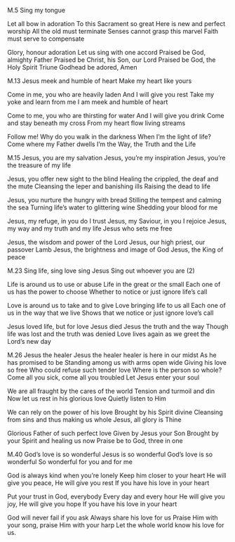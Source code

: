 M.5	Sing my tongue

Let all bow in adoration
To this Sacrament so great
Here is new and perfect worship
All the old must terminate
Senses cannot grasp this marvel
Faith must serve to compensate

Glory, honour adoration
Let us sing with one accord
Praised be God, almighty Father
Praised be Christ, his Son, our Lord
Praised be God, the Holy Spirit
Triune Godhead be adored, Amen

M.13
Jesus meek and humble of heart
Make my heart like yours

Come in me, you who are heavily laden
And I will give you rest
Take my yoke and learn from me
I am meek and humble of heart

Come to me, you who are thirsting for water
And I will give you drink
Come and stay beneath my cross
From my heart flow living streams

Follow me! Why do you walk in the darkness
When I’m the light of life?
Come where my Father dwells
I’m the Way, the Truth and the Life

M.15
Jesus, you are my salvation
Jesus, you’re my inspiration
Jesus, you’re the treasure of my life

Jesus, you offer new sight to the blind
Healing the crippled, the deaf and the mute
Cleansing the leper and banishing ills
Raising the dead to life

Jesus, you nurture the hungry with bread
Stilling the tempest and calming the sea
Turning life’s water to glittering wine
Shedding your blood for me

Jesus, my refuge, in you do I trust
Jesus, my Saviour, in you I rejoice
Jesus, my way and my truth and my life
Jesus who sets me free

Jesus, the wisdom and power of the Lord
Jesus, our high priest, our passover Lamb
Jesus, the brightness and image of God
Jesus, the King of peace

M.23
Sing life, sing love sing Jesus
Sing out whoever you are (2)

Life is around us to use or abuse
Life in the great or the small
Each one of us has the power to choose
Whether to notice or just ignore life’s call

Love is around us to take and to give
Love bringing life to us all
Each one of us in the way that we live
Shows that we notice or just ignore love’s call

Jesus loved life, but for love Jesus died
Jesus the truth and the way
Though life was lost and the truth was denied
Love lives again as we greet the Lord’s new day

M.26
Jesus the healer
Jesus the healer healer is here in our midst
As he has promised to be 
Standing among us with arms open wide
Giving his love so free
Who could refuse such tender love
Where is the person so whole?
Come all you sick, come all you troubled
Let Jesus enter your soul

We are all fraught by the cares of the world
Tension and turmoil and din
Now let us rest in his glorious love
Quietly listen to Him

We can rely on the power of his love
Brought by his Spirit divine
Cleansing from sins and thus making us whole
Jesus, all glory is Thine

Glorious Father of such perfect love
Given by Jesus your Son
Brought by your Spirit and healing us now
Praise be to God, three in one

M.40
God’s love is so wonderful
Jesus is so wonderful
God’s love is so wonderful
So wonderful for you and for me

God is always kind when you’re lonely
Keep him closer to your heart
He will give you peace, He will give you rest
If you have his love in your heart

Put your trust in God, everybody
Every day and every hour
He will give you joy, He will give you hope
If you have his love in your heart

God will never fail if you ask
Always share his love for us
Praise Him with your song, praise Him with your harp
Let the whole world know his love for us.